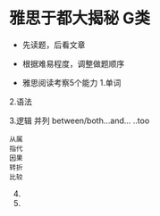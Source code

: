 # 雅思于都大揭秘 G类

- 先读题，后看文章
- 根据难易程度，调整做题顺序

- 雅思阅读考察5个能力
1.单词


2.语法


3.逻辑
    并列
        between/both...and...
        ..too

    从属
    指代
    因果
    转折
    比较

4.

5.
